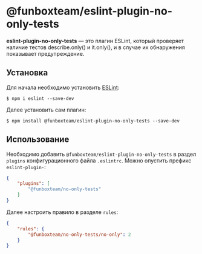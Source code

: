 # @funboxteam/eslint-plugin-no-only-tests

**eslint-plugin-no-only-tests** — это плагин ESLint, который проверяет наличие тестов describe.only() и it.only(), и в случае их обнаружения показывает предупреждение.

## Установка

Для начала необходимо установить [ESLint](http://eslint.org):

```
$ npm i eslint --save-dev
```

Далее установить сам плагин:

```
$ npm install @funboxteam/eslint-plugin-no-only-tests --save-dev
```

## Использование

Необходимо добавить `@funboxteam/eslint-plugin-no-only-tests` в раздел `plugins` конфигурационного файла `.eslintrc`.
Можно опустить префикс `eslint-plugin-`:

```json
{
    "plugins": [
        "@funboxteam/no-only-tests"
    ]
}
```

Далее настроить правило в разделе `rules`:


```json
{
    "rules": {
        "@funboxteam/no-only-tests/no-only": 2
    }
}
```
